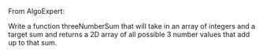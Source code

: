 From AlgoExpert:

Write a function threeNumberSum that will take in an array of integers and a target sum and returns a 2D array of all possible 3 number values that add up to that sum.
